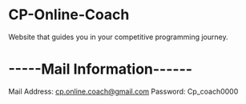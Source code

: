 # CP-Online-Coach
Website that guides you in your competitive programming journey.

# -----Mail Information------
Mail Address: cp.online.coach@gmail.com
Password: Cp_coach0000
